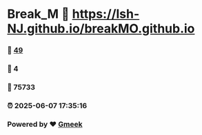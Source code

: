 # Break_M :link: https://lsh-NJ.github.io/breakMO.github.io 
### :page_facing_up: [49](https://lsh-NJ.github.io/breakMO.github.io/tag.html) 
### :speech_balloon: 4 
### :hibiscus: 75733 
### :alarm_clock: 2025-06-07 17:35:16 
### Powered by :heart: [Gmeek](https://github.com/Meekdai/Gmeek)
